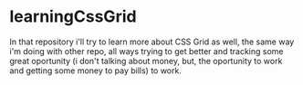 # learningCssGrid
In that repository i'll try to learn more about CSS Grid as well, the same way i'm doing with other repo, all ways trying to get better and tracking some great oportunity (i don't talking about money, but, the oportunity to work and getting some money to pay bills) to work.
